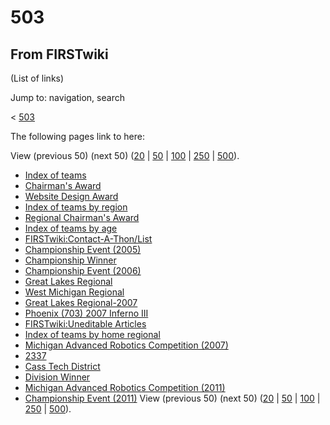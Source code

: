 # 503

## From FIRSTwiki

(List of links)

Jump to: navigation, search

< [503](/index.php?title=503&redirect=no "503")

The following pages link to here:

View (previous 50) (next 50) ([20](/index.php?title=Special:Whatlinkshere/503&limit=20&from=0 "Special:Whatlinkshere/503") | [50](/index.php?title=Special:Whatlinkshere/503&limit=50&from=0 "Special:Whatlinkshere/503") | [100](/index.php?title=Special:Whatlinkshere/503&limit=100&from=0 "Special:Whatlinkshere/503") | [250](/index.php?title=Special:Whatlinkshere/503&limit=250&from=0 "Special:Whatlinkshere/503") | [500](/index.php?title=Special:Whatlinkshere/503&limit=500&from=0 "Special:Whatlinkshere/503")).

- [Index of teams](Index_of_teams "Index of teams")
- [Chairman's Award](Chairman%27s_Award "Chairman's Award")
- [Website Design Award](Website_Design_Award "Website Design Award")
- [Index of teams by region](Index_of_teams_by_region "Index of teams by region")
- [Regional Chairman's Award](Regional_Chairman%27s_Award "Regional Chairman's Award")
- [Index of teams by age](Index_of_teams_by_age "Index of teams by age")
- [FIRSTwiki:Contact-A-Thon/List](FIRSTwiki:Contact-A-Thon/List "FIRSTwiki:Contact-A-Thon/List")
- [Championship Event (2005)](Championship_Event_%282005%29 "Championship Event \(2005\)")
- [Championship Winner](Championship_Winner "Championship Winner")
- [Championship Event (2006)](Championship_Event_%282006%29 "Championship Event \(2006\)")
- [Great Lakes Regional](Great_Lakes_Regional "Great Lakes Regional")
- [West Michigan Regional](West_Michigan_Regional "West Michigan Regional")
- [Great Lakes Regional-2007](Great_Lakes_Regional-2007 "Great Lakes Regional-2007")
- [Phoenix (703) 2007 Inferno III](Phoenix_%28703%29_2007_Inferno_III "Phoenix \(703\) 2007 Inferno III")
- [FIRSTwiki:Uneditable Articles](FIRSTwiki:Uneditable_Articles "FIRSTwiki:Uneditable Articles")
- [Index of teams by home regional](Index_of_teams_by_home_regional "Index of teams by home regional")
- [Michigan Advanced Robotics Competition (2007)](Michigan_Advanced_Robotics_Competition_%282007%29 "Michigan Advanced Robotics Competition \(2007\)")
- [2337](2337 "2337")
- [Cass Tech District](Cass_Tech_District "Cass Tech District")
- [Division Winner](Division_Winner "Division Winner")
- [Michigan Advanced Robotics Competition (2011)](Michigan_Advanced_Robotics_Competition_%282011%29 "Michigan Advanced Robotics Competition \(2011\)")
- [Championship Event (2011)](Championship_Event_%282011%29 "Championship Event \(2011\)") View (previous 50) (next 50) ([20](/index.php?title=Special:Whatlinkshere/503&limit=20&from=0 "Special:Whatlinkshere/503") | [50](/index.php?title=Special:Whatlinkshere/503&limit=50&from=0 "Special:Whatlinkshere/503") | [100](/index.php?title=Special:Whatlinkshere/503&limit=100&from=0 "Special:Whatlinkshere/503") | [250](/index.php?title=Special:Whatlinkshere/503&limit=250&from=0 "Special:Whatlinkshere/503") | [500](/index.php?title=Special:Whatlinkshere/503&limit=500&from=0 "Special:Whatlinkshere/503")).
